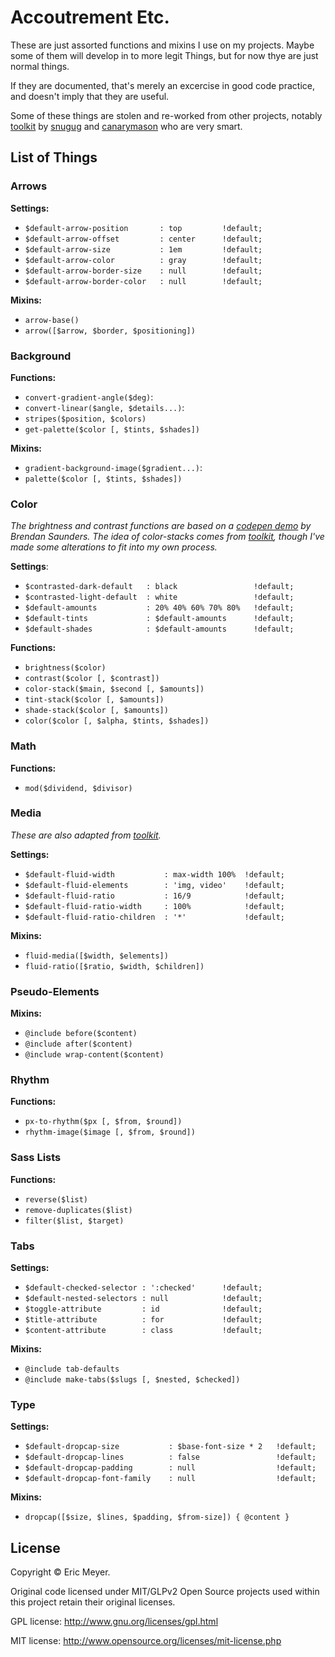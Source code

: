 # Accoutrement Etc.

These are just assorted functions and mixins I use on my projects.
Maybe some of them will develop in to more legit Things,
but for now thye are just normal things.

If they are documented,
that's merely an excercise in good code practice,
and doesn't imply that they are useful.

Some of these things are stolen and re-worked from other projects,
notably [toolkit][] by [snugug][] and [canarymason][]
who are very smart.

[toolkit]: https://github.com/Snugug/toolkit
[snugug]: https://github.com/Snugug/
[canarymason]: https://github.com/canarymason/

List of Things
--------------

### Arrows

**Settings:**

- `$default-arrow-position       : top         !default;`
- `$default-arrow-offset         : center      !default;`
- `$default-arrow-size           : 1em         !default;`
- `$default-arrow-color          : gray        !default;`
- `$default-arrow-border-size    : null        !default;`
- `$default-arrow-border-color   : null        !default;`

**Mixins:**

- `arrow-base()`
- `arrow([$arrow, $border, $positioning])`

### Background

**Functions:**
- `convert-gradient-angle($deg)`:
- `convert-linear($angle, $details...)`:
- `stripes($position, $colors)`
- `get-palette($color [, $tints, $shades])`

**Mixins:**
- `gradient-background-image($gradient...)`:
- `palette($color [, $tints, $shades])`

### Color

*The brightness and contrast functions are based on
a [codepen demo][text-contrast] by Brendan Saunders.
The idea of color-stacks comes from [toolkit][],
though I've made some alterations to fit into my own process.*

**Settings**:
- `$contrasted-dark-default   : black                 !default;`
- `$contrasted-light-default  : white                 !default;`
- `$default-amounts           : 20% 40% 60% 70% 80%   !default;`
- `$default-tints             : $default-amounts      !default;`
- `$default-shades            : $default-amounts      !default;`

**Functions:**
- `brightness($color)`
- `contrast($color [, $contrast])`
- `color-stack($main, $second [, $amounts])`
- `tint-stack($color [, $amounts])`
- `shade-stack($color [, $amounts])`
- `color($color [, $alpha, $tints, $shades])`

[text-contrast]: http://codepen.io/bluesaunders/details/FCLaz

### Math

**Functions:**
- `mod($dividend, $divisor)`

### Media

*These are also adapted from [toolkit][].*

**Settings:**
- `$default-fluid-width           : max-width 100%  !default;`
- `$default-fluid-elements        : 'img, video'    !default;`
- `$default-fluid-ratio           : 16/9            !default;`
- `$default-fluid-ratio-width     : 100%            !default;`
- `$default-fluid-ratio-children  : '*'             !default;`

**Mixins:**
- `fluid-media([$width, $elements])`
- `fluid-ratio([$ratio, $width, $children])`

### Pseudo-Elements

**Mixins:**
- `@include before($content)`
- `@include after($content)`
- `@include wrap-content($content)`

### Rhythm

**Functions:**
- `px-to-rhythm($px [, $from, $round])`
- `rhythm-image($image [, $from, $round])`

### Sass Lists

**Functions:**
- `reverse($list)`
- `remove-duplicates($list)`
- `filter($list, $target)`

### Tabs

**Settings:**
- `$default-checked-selector : ':checked'      !default;`
- `$default-nested-selectors : null            !default;`
- `$toggle-attribute         : id              !default;`
- `$title-attribute          : for             !default;`
- `$content-attribute        : class           !default;`

**Mixins:**
- `@include tab-defaults`
- `@include make-tabs($slugs [, $nested, $checked])`

### Type

**Settings:**
- `$default-dropcap-size           : $base-font-size * 2   !default;`
- `$default-dropcap-lines          : false                 !default;`
- `$default-dropcap-padding        : null                  !default;`
- `$default-dropcap-font-family    : null                  !default;`

**Mixins:**
- `dropcap([$size, $lines, $padding, $from-size]) { @content }`

License
-------

Copyright © Eric Meyer.

Original code licensed under MIT/GLPv2
Open Source projects used within this project retain their original licenses.

GPL license: http://www.gnu.org/licenses/gpl.html

MIT license: http://www.opensource.org/licenses/mit-license.php